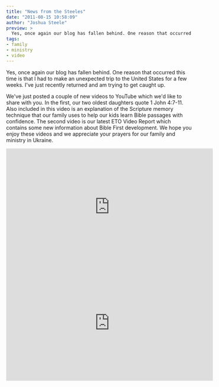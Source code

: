 ```yaml
---
title: "News from the Steeles"
date: "2011-08-15 10:58:09"
author: "Joshua Steele"
preview: >
  Yes, once again our blog has fallen behind. One reason that occurred this time is that I had to make an unexpected trip to the United States for a few weeks. I've just recently returned and am trying to get caught up.
tags:
- family
- ministry
- video
---
```


Yes, once again our blog has fallen behind. One reason that occurred this time is that I had to make an unexpected trip to the United States for a few weeks. I've just recently returned and am trying to get caught up.



We've just posted a couple of new videos to YouTube which we'd like to share with you. In the first, our two oldest daughters quote 1 John 4:7-11. Also included in this video is an explanation of the Scripture memory technique that our family uses to help our kids learn Bible passages with confidence. The second video is our latest ETO Video Report which contains some new information about Bible First development. We hope you enjoy these videos and we appreciate your prayers for our family and ministry in Ukraine.

<iframe width="560" height="315" src="https://www.youtube.com/embed/EAanMSxoUCA" frameborder="0" allowfullscreen></iframe>

<iframe width="560" height="315" src="https://www.youtube.com/embed/L-V4f036lxU" frameborder="0" allowfullscreen></iframe>
